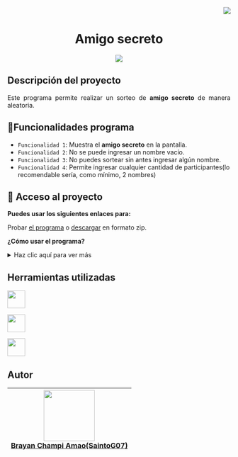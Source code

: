 <p align="right">
<img src="https://img.shields.io/badge/STATUS-FINALIZADO-green">
</p>

<h1 align="center"> Amigo secreto </h1>

<p align="center">
<img src=https://github.com/user-attachments/assets/81b8754e-5173-4bff-a649-c158a44252d5>
</p>

## Descripción del proyecto

<p align="justify">
Este programa permite realizar un sorteo de <b>amigo secreto</b> de manera aleatoria.
</p>


## :hammer:Funcionalidades programa

- `Funcionalidad 1`: Muestra el **amigo secreto** en la pantalla.
- `Funcionalidad 2`: No se puede ingresar un nombre vacío.
- `Funcionalidad 3`: No puedes sortear sin antes ingresar algún nombre.
- `Funcionalidad 4`: Permite ingresar cualquier cantidad de participantes(lo recomendable sería, como mínimo, 2 nombres)

## 📁 Acceso al proyecto

**Puedes usar los siguientes enlaces para:**

Probar [el programa](https://saintog07.github.io/amigo-secreto/) o [descargar](https://github.com/user-attachments/files/18607725/amigo-secreto.zip) en formato zip.

**¿Cómo usar el programa?**
<details>
  <summary>Haz clic aquí para ver más</summary><br>
  
  Primero en el campo de texto ingresa un nombre:
  ![1](https://github.com/user-attachments/assets/c6a8baf9-cc18-4baa-bfa0-ce67cfad8a2f)
  
  Luego de ingresar el nombre que se desea agregar, solo le das al botón **Añadir**
  ![2](https://github.com/user-attachments/assets/755fd77c-6352-41ee-a552-279ae3a8b78e)
  
  Si se añadió correctamente, debería aparecer debajo del *'campo de texto'* y así con los demás nombres:
  ![3](https://github.com/user-attachments/assets/6d75da71-42c3-4a63-8caf-d9a142b6fab0)
  
  Y cuando tengas los nombres que quieres, solo le das al botón **Sortear amigo** y listo:
  ![4](https://github.com/user-attachments/assets/48dc8967-b17a-400c-8c26-7d1e65bd8f86)
  
  Por último se muestra el **amigo secreto**
  ![5](https://github.com/user-attachments/assets/cb6b04b4-319b-4753-9f44-3d25bb814895)
  
</details>

## Herramientas utilizadas

<a href="https://developer.mozilla.org/es/docs/Web/JavaScript" target="_blank"> <img src="https://github.com/user-attachments/assets/305ac6d6-202b-4678-8025-f18c353f06ce" width="40" height="40"/> </a> 

<a href="https://developer.mozilla.org/es/docs/Web/HTML" target="_blank"> <img src="https://github.com/user-attachments/assets/f35b8e18-2ba8-4604-b68f-d9c020ec28a1e" width="40" height="40"/> </a> 

<a href="https://developer.mozilla.org/es/docs/Web/CSS" target="_blank"> <img src="https://github.com/user-attachments/assets/dcc7354b-317c-4a5e-8102-9076343aee9a" width="40" height="40"/> </a> 

###

## Autor
|[<img src="https://github.com/user-attachments/assets/5838e01b-ea90-4688-bccf-04e4139dc46d" width=115><br>Brayan Champi Amao(SaintoG07)](https://github.com/SaintoG07)|
| :---: |

